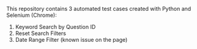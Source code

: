 This repository contains 3 automated test cases created with Python and Selenium (Chrome):

1. Keyword Search by Question ID
2. Reset Search Filters
3. Date Range Filter (known issue on the page)
